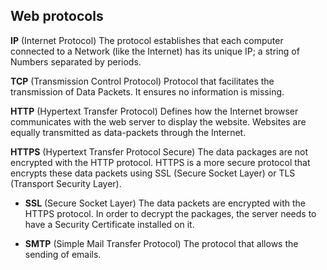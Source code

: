 ## Web protocols

**IP** (Internet Protocol) The protocol establishes that each computer connected to a Network (like the Internet) has its unique IP; a string of Numbers separated by periods.

**TCP** (Transmission Control Protocol) Protocol that facilitates the transmission of Data Packets. It ensures no information is missing.

**HTTP** (Hypertext Transfer Protocol) Defines how the Internet browser communicates with the web server to display the website. Websites are equally transmitted as data-packets through the Internet.

**HTTPS** (Hypertext Transfer Protocol Secure) The data packages are not encrypted with the HTTP protocol. HTTPS is a more secure protocol that encrypts these data packets using SSL (Secure Socket Layer) or TLS (Transport Security Layer).

- **SSL** (Secure Socket Layer) The data packets are encrypted with the HTTPS protocol. In order to decrypt the packages, the server needs to have a Security Certificate installed on it.

- **SMTP** (Simple Mail Transfer Protocol) The protocol that allows the sending of emails.
